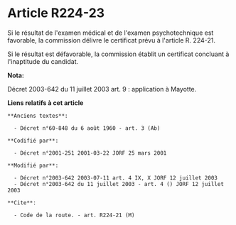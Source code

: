 # Article R224-23

Si le résultat de l'examen médical et de l'examen psychotechnique est favorable, la commission délivre le certificat prévu à
l'article R. 224-21.

Si le résultat est défavorable, la commission établit un certificat concluant à l'inaptitude du candidat.

**Nota:**

Décret 2003-642 du 11 juillet 2003 art. 9 : application à Mayotte.

**Liens relatifs à cet article**

	**Anciens textes**:

	  - Décret n°60-848 du 6 août 1960 - art. 3 (Ab)

	**Codifié par**:

	  - Décret n°2001-251 2001-03-22 JORF 25 mars 2001

	**Modifié par**:

	  - Décret n°2003-642 2003-07-11 art. 4 IX, X JORF 12 juillet 2003
	  - Décret n°2003-642 du 11 juillet 2003 - art. 4 () JORF 12 juillet 2003

	**Cite**:

	  - Code de la route. - art. R224-21 (M)
